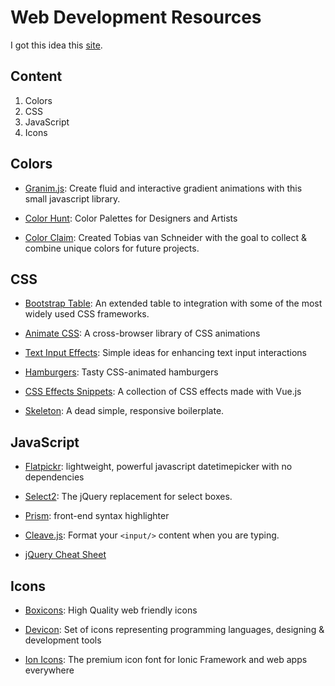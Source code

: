 # Web Development Resources

I got this idea this [site](https://webdevresources.info/colors).

## Content

1. Colors
2. CSS
3. JavaScript
4. Icons


## Colors

* [Granim.js](https://github.com/sarcadass/granim.js): Create fluid and interactive gradient animations with this small javascript library.

* [Color Hunt](https://colorhunt.co/): Color Palettes for Designers and Artists

* [Color Claim](https://www.vanschneider.com/colors): Created Tobias van Schneider with the goal to collect & combine unique colors for future projects.


## CSS

* [Bootstrap Table](https://github.com/wenzhixin/bootstrap-table): An extended table to integration with some of the most widely used CSS frameworks.

* [Animate CSS](https://github.com/daneden/animate.css): A cross-browser library of CSS animations

* [Text Input Effects](https://tympanus.net/Development/TextInputEffects/index.html): Simple ideas for enhancing text input interactions

* [Hamburgers](https://github.com/jonsuh/hamburgers): Tasty CSS-animated hamburgers

* [CSS Effects Snippets](https://github.com/emilkowalski/css-effects-snippets): A collection of CSS effects made with Vue.js

* [Skeleton](http://getskeleton.com/): A dead simple, responsive boilerplate.

## JavaScript

* [Flatpickr](https://github.com/flatpickr/flatpickr): lightweight, powerful javascript datetimepicker with no dependencies

* [Select2](https://github.com/select2/select2): The jQuery replacement for select boxes.

* [Prism](https://prismjs.com/): front-end syntax highlighter
  
* [Cleave.js](https://github.com/nosir/cleave.js): Format your ```<input/>``` content when you are typing.

* [jQuery Cheat Sheet](https://websitesetup.org/wp-content/uploads/2017/01/wsu-jquery-cheat-sheet.pdf)

## Icons

* [Boxicons](https://github.com/atisawd/boxicons): High Quality web friendly icons 

* [Devicon](https://github.com/konpa/devicon/): Set of icons representing programming languages, designing & development tools

* [Ion Icons](https://github.com/ionic-team/ionicons): The premium icon font for Ionic Framework and web apps everywhere
